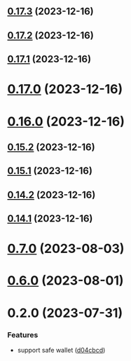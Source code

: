 ## [0.17.3](https://github.com/yeager-eren/rango-client/compare/provider-safe@0.17.2...provider-safe@0.17.3) (2023-12-16)



## [0.17.2](https://github.com/yeager-eren/rango-client/compare/provider-safe@0.17.1...provider-safe@0.17.2) (2023-12-16)



## [0.17.1](https://github.com/yeager-eren/rango-client/compare/provider-safe@0.17.0...provider-safe@0.17.1) (2023-12-16)



# [0.17.0](https://github.com/yeager-eren/rango-client/compare/provider-safe@0.16.0...provider-safe@0.17.0) (2023-12-16)



# [0.16.0](https://github.com/yeager-eren/rango-client/compare/provider-safe@0.15.2...provider-safe@0.16.0) (2023-12-16)



## [0.15.2](https://github.com/yeager-eren/rango-client/compare/provider-safe@0.15.1...provider-safe@0.15.2) (2023-12-16)



## [0.15.1](https://github.com/yeager-eren/rango-client/compare/provider-safe@0.14.2...provider-safe@0.15.1) (2023-12-16)



## [0.14.2](https://github.com/yeager-eren/rango-client/compare/provider-safe@0.14.1-next.70...provider-safe@0.14.2) (2023-12-16)



## [0.14.1](https://github.com/yeager-eren/rango-client/compare/provider-safe@0.15.0...provider-safe@0.14.1) (2023-12-16)



# [0.7.0](https://github.com/rango-exchange/rango-client/compare/provider-safe@0.6.0...provider-safe@0.7.0) (2023-08-03)



# [0.6.0](https://github.com/rango-exchange/rango-client/compare/provider-safe@0.5.0...provider-safe@0.6.0) (2023-08-01)



# 0.2.0 (2023-07-31)


### Features

* support safe wallet ([d04cbcd](https://github.com/rango-exchange/rango-client/commit/d04cbcd2a612755563512d9dff6f2312088d8b4d))



